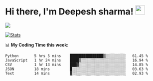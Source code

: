 # Hi there, I'm Deepesh sharma! <img src="https://raw.githubusercontent.com/MartinHeinz/MartinHeinz/master/wave.gif" width="30px">

![](https://camo.githubusercontent.com/992babdffd8c74a1502de375fbdf7e4d54773242/68747470733a2f2f6d656469612e67697068792e636f6d2f6d656469612f53576f536b4e36447854737a71494b4571762f67697068792e676966)

[![Stats](https://github-readme-stats.vercel.app/api?username=deepeshhsharma&show_icons=true&theme=radical)](https://github-readme-stats.vercel.app/api?username=deepeshhsharma&show_icons=true&theme=radical)&nbsp; &nbsp; &nbsp; &nbsp; &nbsp; &nbsp; &nbsp; &nbsp; &nbsp; &nbsp; 

📊 **My Coding Time this week:**
<!--START_SECTION:waka-->
```text
Python       5 hrs 5 mins    ███████████████▒░░░░░░░░░   61.45 % 
JavaScript   1 hr 24 mins    ████▒░░░░░░░░░░░░░░░░░░░░   16.94 % 
CSV          1 hr 13 mins    ███▓░░░░░░░░░░░░░░░░░░░░░   14.85 % 
JSON         18 mins         █░░░░░░░░░░░░░░░░░░░░░░░░   03.63 % 
Text         14 mins         ▓░░░░░░░░░░░░░░░░░░░░░░░░   02.93 % 
```
<!--END_SECTION:waka-->

